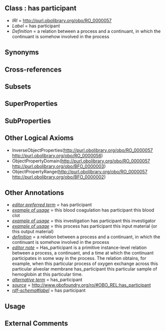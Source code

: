 
## Class : has participant

 * *IRI* = http://purl.obolibrary.org/obo/RO_0000057
 * *Label* = has participant
 * *Definition* = a relation between a process and a continuant, in which the continuant is somehow involved in the process

## Synonyms


## Cross-references


## Subsets


## SuperProperties


## SubProperties


## Other Logical Axioms

 * InverseObjectProperties(<http://purl.obolibrary.org/obo/RO_0000057> <http://purl.obolibrary.org/obo/RO_0000056>)
 * ObjectPropertyDomain(<http://purl.obolibrary.org/obo/RO_0000057> <http://purl.obolibrary.org/obo/BFO_0000003>)
 * ObjectPropertyRange(<http://purl.obolibrary.org/obo/RO_0000057> <http://purl.obolibrary.org/obo/BFO_0000002>)

## Other Annotations

 * *[editor preferred term](../../IAO/11/IAO_0000111.md)* = has participant
 * *[example of usage](../../IAO/12/IAO_0000112.md)* = this blood coagulation has participant this blood clot
 * *[example of usage](../../IAO/12/IAO_0000112.md)* = this investigation has participant this investigator
 * *[example of usage](../../IAO/12/IAO_0000112.md)* = this process has participant this input material (or this output material)
 * *[definition](../../IAO/15/IAO_0000115.md)* = a relation between a process and a continuant, in which the continuant is somehow involved in the process
 * *[editor note](../../IAO/16/IAO_0000116.md)* = Has_participant is a primitive instance-level relation between a process, a continuant, and a time at which the continuant participates in some way in the process. The relation obtains, for example, when this particular process of oxygen exchange across this particular alveolar membrane has_participant this particular sample of hemoglobin at this particular time.
 * *[alternative term](../../IAO/18/IAO_0000118.md)* = has_participant
 * *[source](../../ce/source.md)* = http://www.obofoundry.org/ro/#OBO_REL:has_participant
 * *[rdf-schema#label](../../el/rdf-schema#label.md)* = has participant

## Usage


## External Comments

